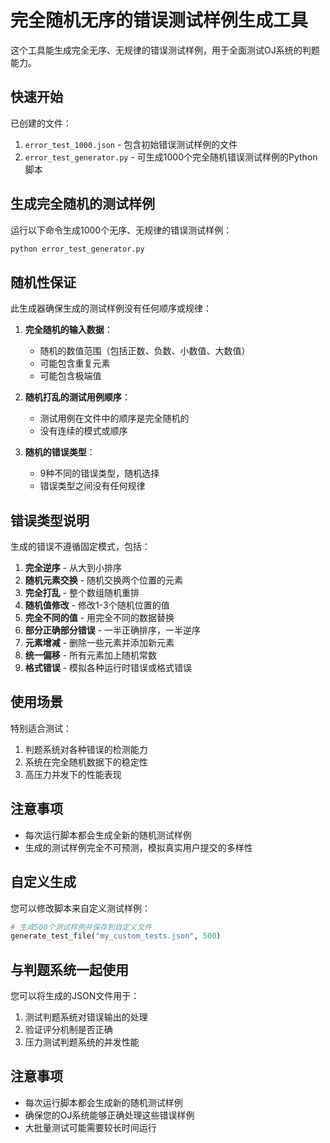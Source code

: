 # 完全随机无序的错误测试样例生成工具

这个工具能生成完全无序、无规律的错误测试样例，用于全面测试OJ系统的判题能力。

## 快速开始

已创建的文件：

1. `error_test_1000.json` - 包含初始错误测试样例的文件
2. `error_test_generator.py` - 可生成1000个完全随机错误测试样例的Python脚本

## 生成完全随机的测试样例

运行以下命令生成1000个无序、无规律的错误测试样例：

```bash
python error_test_generator.py
```

## 随机性保证

此生成器确保生成的测试样例没有任何顺序或规律：

1. **完全随机的输入数据**：
   - 随机的数值范围（包括正数、负数、小数值、大数值）
   - 可能包含重复元素
   - 可能包含极端值

2. **随机打乱的测试用例顺序**：
   - 测试用例在文件中的顺序是完全随机的
   - 没有连续的模式或顺序

3. **随机的错误类型**：
   - 9种不同的错误类型，随机选择
   - 错误类型之间没有任何规律

## 错误类型说明

生成的错误不遵循固定模式，包括：

1. **完全逆序** - 从大到小排序
2. **随机元素交换** - 随机交换两个位置的元素
3. **完全打乱** - 整个数组随机重排
4. **随机值修改** - 修改1-3个随机位置的值
5. **完全不同的值** - 用完全不同的数据替换
6. **部分正确部分错误** - 一半正确排序，一半逆序
7. **元素增减** - 删除一些元素并添加新元素
8. **统一偏移** - 所有元素加上随机常数
9. **格式错误** - 模拟各种运行时错误或格式错误

## 使用场景

特别适合测试：

1. 判题系统对各种错误的检测能力
2. 系统在完全随机数据下的稳定性
3. 高压力并发下的性能表现

## 注意事项

- 每次运行脚本都会生成全新的随机测试样例
- 生成的测试样例完全不可预测，模拟真实用户提交的多样性

## 自定义生成

您可以修改脚本来自定义测试样例：

```python
# 生成500个测试样例并保存到自定义文件
generate_test_file("my_custom_tests.json", 500)
```

## 与判题系统一起使用

您可以将生成的JSON文件用于：

1. 测试判题系统对错误输出的处理
2. 验证评分机制是否正确
3. 压力测试判题系统的并发性能

## 注意事项

- 每次运行脚本都会生成新的随机测试样例
- 确保您的OJ系统能够正确处理这些错误样例
- 大批量测试可能需要较长时间运行 
